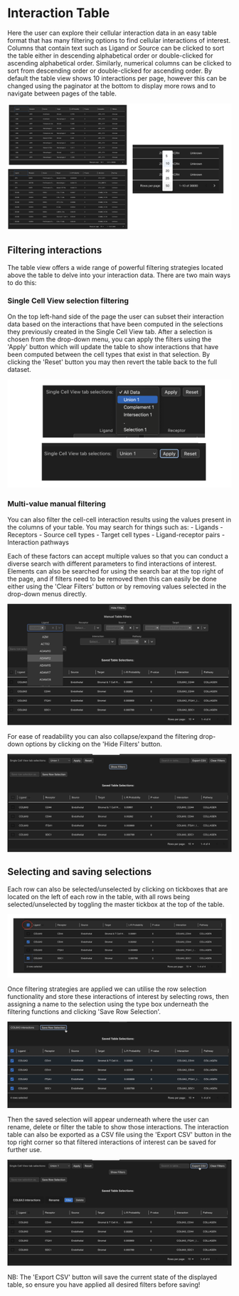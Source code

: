 # Interaction Table

Here the user can explore their cellular interaction data in an easy table format that has many filtering options to find cellular interactions of interest. Columns that contain text such as Ligand or Source can be clicked to sort the table either in descending alphabetical order or double-clicked for ascending alphabetical order. Similarly, numerical columns can be clicked to sort from descending order or double-clicked for ascending order. By default the table view shows 10 interactions per page, however this can be changed using the paginator at the bottom to display more rows and to navigate between pages of the table.

![Table sorting](wiki_images/table_sorting_paginator.png)

## Filtering interactions
The table view offers a wide range of powerful filtering strategies located above the table to delve into your interaction data. There are two main ways to do this:

### Single Cell View selection filtering
On the top left-hand side of the page the user can subset their interaction data based on the interactions that have been computed in the selections they previously created in the Single Cell View tab. After a selection is chosen from the drop-down menu, you can apply the filters using the 'Apply' button which will update the table to show interactions that have been computed between the cell types that exist in that selection. By clicking the 'Reset' button you may then revert the table back to the full dataset. 

![Single cell view selections](wiki_images/spatial_selections_table.png)

### Multi-value manual filtering
You can also filter the cell-cell interaction results using the values present in the columns of your table. You may search for things such as:
    - Ligands
    - Receptors
    - Source cell types
    - Target cell types
    - Ligand-receptor pairs
    - Interaction pathways

Each of these factors can accept multiple values so that you can conduct a diverse search with different parameters to find interactions of interest. Elements can also be searched for using the search bar at the top right of the page, and if filters need to be removed then this can easily be done either using the 'Clear Filters' button or by removing values selected in the drop-down menus directly. 

![Table manual filters](wiki_images/table_manual_filters.png)

For ease of readability you can also collapse/expand the filtering drop-down options by clicking on the 'Hide Filters' button.

![Table manual filters hidden](wiki_images/manual_filters_hidden.png)

## Selecting and saving selections
Each row can also be selected/unselected by clicking on tickboxes that are located on the left of each row in the table, with all rows being selected/unselected by toggling the master tickbox at the top of the table. 

![Table row selection](wiki_images/selecting_rows.png)

Once filtering strategies are applied we can utilise the row selection functionality and store these interactions of interest by selecting rows, then assigning a name to the selection using the type box underneath the filtering functions and clicking 'Save Row Selection'. 

![Table selection save](wiki_images/save_row_selections.png)

Then the saved selection will appear underneath where the user can rename, delete or filter the table to show those interactions. The interaction table can also be exported as a CSV file using the 'Export CSV' button in the top right corner so that filtered interactions of interest can be saved for further use. 

![Table selection export](wiki_images/export_interactions.png)

NB: The 'Export CSV' button will save the current state of the displayed table, so ensure you have applied all desired filters before saving!

